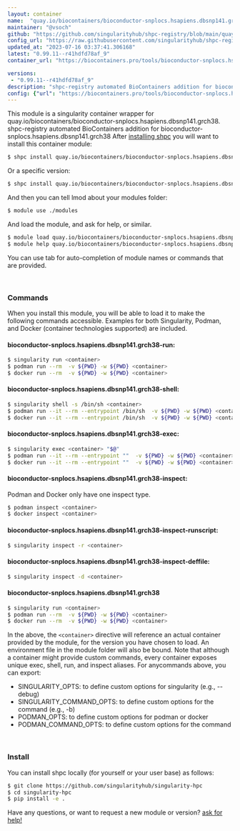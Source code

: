 ```yaml
---
layout: container
name:  "quay.io/biocontainers/bioconductor-snplocs.hsapiens.dbsnp141.grch38"
maintainer: "@vsoch"
github: "https://github.com/singularityhub/shpc-registry/blob/main/quay.io/biocontainers/bioconductor-snplocs.hsapiens.dbsnp141.grch38/container.yaml"
config_url: "https://raw.githubusercontent.com/singularityhub/shpc-registry/main/quay.io/biocontainers/bioconductor-snplocs.hsapiens.dbsnp141.grch38/container.yaml"
updated_at: "2023-07-16 03:37:41.306168"
latest: "0.99.11--r41hdfd78af_9"
container_url: "https://biocontainers.pro/tools/bioconductor-snplocs.hsapiens.dbsnp141.grch38"

versions:
 - "0.99.11--r41hdfd78af_9"
description: "shpc-registry automated BioContainers addition for bioconductor-snplocs.hsapiens.dbsnp141.grch38"
config: {"url": "https://biocontainers.pro/tools/bioconductor-snplocs.hsapiens.dbsnp141.grch38", "maintainer": "@vsoch", "description": "shpc-registry automated BioContainers addition for bioconductor-snplocs.hsapiens.dbsnp141.grch38", "latest": {"0.99.11--r41hdfd78af_9": "sha256:229fe99fbd2fc8a45e145f0a0cbde5015de705cc9e014d60b4f1f7d5e30ca06d"}, "tags": {"0.99.11--r41hdfd78af_9": "sha256:229fe99fbd2fc8a45e145f0a0cbde5015de705cc9e014d60b4f1f7d5e30ca06d"}, "docker": "quay.io/biocontainers/bioconductor-snplocs.hsapiens.dbsnp141.grch38"}
---
```


This module is a singularity container wrapper for quay.io/biocontainers/bioconductor-snplocs.hsapiens.dbsnp141.grch38.
shpc-registry automated BioContainers addition for bioconductor-snplocs.hsapiens.dbsnp141.grch38
After [installing shpc](#install) you will want to install this container module:


```bash
$ shpc install quay.io/biocontainers/bioconductor-snplocs.hsapiens.dbsnp141.grch38
```

Or a specific version:

```bash
$ shpc install quay.io/biocontainers/bioconductor-snplocs.hsapiens.dbsnp141.grch38:0.99.11--r41hdfd78af_9
```

And then you can tell lmod about your modules folder:

```bash
$ module use ./modules
```

And load the module, and ask for help, or similar.

```bash
$ module load quay.io/biocontainers/bioconductor-snplocs.hsapiens.dbsnp141.grch38/0.99.11--r41hdfd78af_9
$ module help quay.io/biocontainers/bioconductor-snplocs.hsapiens.dbsnp141.grch38/0.99.11--r41hdfd78af_9
```

You can use tab for auto-completion of module names or commands that are provided.

<br>

### Commands

When you install this module, you will be able to load it to make the following commands accessible.
Examples for both Singularity, Podman, and Docker (container technologies supported) are included.

#### bioconductor-snplocs.hsapiens.dbsnp141.grch38-run:

```bash
$ singularity run <container>
$ podman run --rm  -v ${PWD} -w ${PWD} <container>
$ docker run --rm  -v ${PWD} -w ${PWD} <container>
```

#### bioconductor-snplocs.hsapiens.dbsnp141.grch38-shell:

```bash
$ singularity shell -s /bin/sh <container>
$ podman run --it --rm --entrypoint /bin/sh  -v ${PWD} -w ${PWD} <container>
$ docker run --it --rm --entrypoint /bin/sh  -v ${PWD} -w ${PWD} <container>
```

#### bioconductor-snplocs.hsapiens.dbsnp141.grch38-exec:

```bash
$ singularity exec <container> "$@"
$ podman run --it --rm --entrypoint ""  -v ${PWD} -w ${PWD} <container> "$@"
$ docker run --it --rm --entrypoint ""  -v ${PWD} -w ${PWD} <container> "$@"
```

#### bioconductor-snplocs.hsapiens.dbsnp141.grch38-inspect:

Podman and Docker only have one inspect type.

```bash
$ podman inspect <container>
$ docker inspect <container>
```

#### bioconductor-snplocs.hsapiens.dbsnp141.grch38-inspect-runscript:

```bash
$ singularity inspect -r <container>
```

#### bioconductor-snplocs.hsapiens.dbsnp141.grch38-inspect-deffile:

```bash
$ singularity inspect -d <container>
```



#### bioconductor-snplocs.hsapiens.dbsnp141.grch38

```bash
$ singularity run <container>
$ podman run --rm  -v ${PWD} -w ${PWD} <container>
$ docker run --rm  -v ${PWD} -w ${PWD} <container>
```


In the above, the `<container>` directive will reference an actual container provided
by the module, for the version you have chosen to load. An environment file in the
module folder will also be bound. Note that although a container
might provide custom commands, every container exposes unique exec, shell, run, and
inspect aliases. For anycommands above, you can export:

 - SINGULARITY_OPTS: to define custom options for singularity (e.g., --debug)
 - SINGULARITY_COMMAND_OPTS: to define custom options for the command (e.g., -b)
 - PODMAN_OPTS: to define custom options for podman or docker
 - PODMAN_COMMAND_OPTS: to define custom options for the command

<br>

### Install

You can install shpc locally (for yourself or your user base) as follows:

```bash
$ git clone https://github.com/singularityhub/singularity-hpc
$ cd singularity-hpc
$ pip install -e .
```

Have any questions, or want to request a new module or version? [ask for help!](https://github.com/singularityhub/singularity-hpc/issues)
